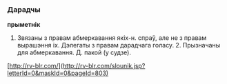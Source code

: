 ### Дарадчы
**прыметнік**

1. Звязаны з правам абмеркавання якіх-н. спраў, але не з правам вырашэння іх. Дэлегаты з правам дарадчага голасу. 2. Прызначаны для абмеркавання. Д. пакой (у судзе).

<a rel="author">[http://rv-blr.com/](http://rv-blr.com/slounik.jsp?letterId=0&maskId=0&pageId=803)</a>
